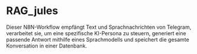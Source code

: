 # RAG_jules
Dieser N8N-Workflow empfängt Text und Sprachnachrichten von Telegram, verarbeitet sie, um eine spezifische KI-Persona zu steuern, generiert eine passende Antwort mithilfe eines Sprachmodells und speichert die gesamte Konversation in einer Datenbank.

